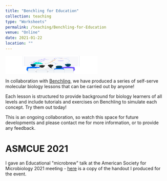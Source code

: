 ```yaml
---
title: "Benchling for Education"
collection: teaching
type: "Worksheets"
permalink: /teaching/Benchling-for-Education
venue: "Online"
date: 2021-01-22
location: ""
---
```


<img src='/images/image-15.svg' align="top" width="287" height="56">  

In collaboration with [Benchling](https://www.benchling.com/educators/), we have produced a series of self-serve molecular biology lessons that can be carried out by anyone! 


Each lesson is structured to provide background for biology learners of all levels and include tutorials and exercises on Benchling to simulate each concept. Try them out today!


This is an ongoing collaboration, so watch this space for future developments and please contact me for more information, or to provide any feedback. 

# ASMCUE 2021

I gave an Educational "microbrew" talk at the American Society for Microbiology 2021 meeting - [here](https://github.com/Philip-Leftwich/Philip-Leftwich.github.io/blob/master/files/Leftwich_Philip_handout_updated_V2.pdf) is a copy of the handout I produced for the event.   


